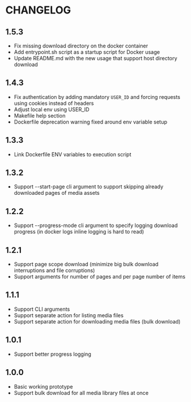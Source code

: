 # CHANGELOG

## 1.5.3
* Fix missing download directory on the docker container
* Add entrypoint.sh script as a startup script for Docker usage
* Update README.md with the new usage that support host directory download

## 1.4.3
* Fix authentication by adding mandatory `USER_ID` and forcing requests using cookies instead of headers
* Adjust local env using USER_ID
* Makefile help section
* Dockerfile deprecation warning fixed around env variable setup

## 1.3.3
* Link Dockerfile ENV variables to execution script

## 1.3.2
* Support --start-page cli argument to support skipping already downloaded
pages of media assets

## 1.2.2
* Support --progress-mode cli argument to specify logging download progress
(in docker logs inline logging is hard to read)

## 1.2.1
* Support page scope download (minimize big bulk download interruptions and
file corruptions)
* Support arguments for number of pages and per page number of items

## 1.1.1
* Support CLI arguments
* Support separate action for listing media files
* Support separate action for downloading media files (bulk download)

## 1.0.1
* Support better progress logging

## 1.0.0
* Basic working prototype
* Support bulk download for all media library files at once
